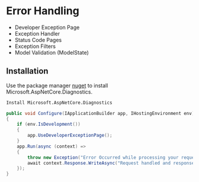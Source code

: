 Error Handling
==============
 - Developer Exception Page
 - Exception Handler
 - Status Code Pages
 - Exception Filters
 - Model Validation (ModelState)

## Installation

Use the package manager [nuget](https://www.nuget.org) to install Microsoft.AspNetCore.Diagnostics.

```bash
Install Microsoft.AspNetCore.Diagnostics
```

```c#
public void Configure(IApplicationBuilder app, IHostingEnvironment env)
{
    if (env.IsDevelopment())
    {
        app.UseDeveloperExceptionPage();
    }
    app.Run(async (context) =>
    {
        throw new Exception("Error Occurred while processing your request");
        await context.Response.WriteAsync("Request handled and response generated");
    });
}
```
